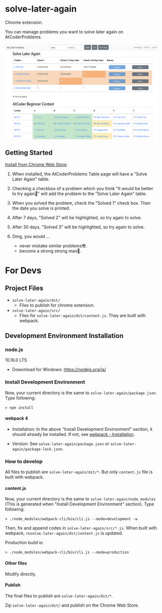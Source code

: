 # solve-later-again
Chrome extension.

You can manage problems you want to solve later again on AtCoderProblems.

![Screenshot](https://github.com/taketakeyyy/solve-later-again/blob/master/solve-later-again/img/screenshot1_1280x800.png "Screenshot")

## Getting Started

[Install from Chrome Web Store](https://chrome.google.com/webstore/detail/solve-later-again/emndffmnlppiaelhdneheagpaancfahk).


1. When installed, the AtCoderProblems Table page will have a "Solve Later Again" table.

2. Checking a checkbox of a problem which you think "It would be better to try again🤔" will add the problem to the "Solve Later Again" table.

3. When you solved the problem, check the "Solved 1" check box. Then the date you solve is printed.

4. After 7 days, "Solved 2" will be highlighted, so try again to solve.

5. After 30 days, "Solved 3" will be highlighted, so try again to solve.

6. Omg, you would ...
    * never mistake similar problems😎.
    * become a strong strong man💪.


# For Devs
## Project Files
* `solve-later-again/dst/`
    * Files to publish for chrome extension.
* `solve-later-again/src/`
    * Files for `solve-later-again/dst/content.js`. They are built with webpack.

## Development Environment Installation
### node.js
10.16.0 LTS

* Dowonload for Windows: https://nodejs.org/ja/

### Install Development Environment

Now, your current directory is the same to `solve-later-again/package.json`. Type following:

`> npm install`


#### webpack 4
* Installation: In the above "Install Development Environment" section, it should already be installed.  If not, see [webpack - Installation](https://webpack.js.org/guides/installation/).

* Version: See `solve-later-again/package.json` or `solve-later-again/package-lock.json`.

### How to develop
All files to publish are `solve-later-again/dst/*`. But only `content.js` file is built with webpack.

#### content.js
Now, your current directory is the same to `solve-later-again/node_modules` (This is generated when "Install Development Environment" section). Type following:

`> ./node_modules/webpack-cli/bin/cli.js --mode=development -w`

Then, fix and append codes in `solve-later-again/src/*.js`. When built with webpack, `resolve-later-again/dst/content.js` is updated.

Production build is:

`> ./node_modules/webpack-cli/bin/cli.js --mode=production`


#### Other files

Modify directly.


#### Publish

The final files to publish are `solve-later-again/dst/*`.

Zip `solve-later-again/dst/` and publish on the Chrome Web Store.
